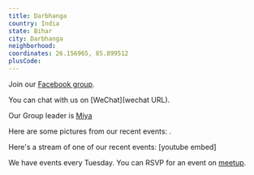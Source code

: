 ```yaml
---
title: Darbhanga
country: India
state: Bihar
city: Darbhanga
neighborhood: 
coordinates: 26.156965, 85.899512
plusCode:
---
```

Join our [Facebook group](https://www.facebook.com/groups/free.code.camp.darbhanga).

You can chat with us on [WeChat](wechat URL).

Our Group leader is [Miya](freecodecamp.org/miya)

Here are some pictures from our recent events:
![]().

Here's a stream of one of our recent events:
[youtube embed]

We have events every Tuesday. You can RSVP for an event on [meetup](meetupurl).
